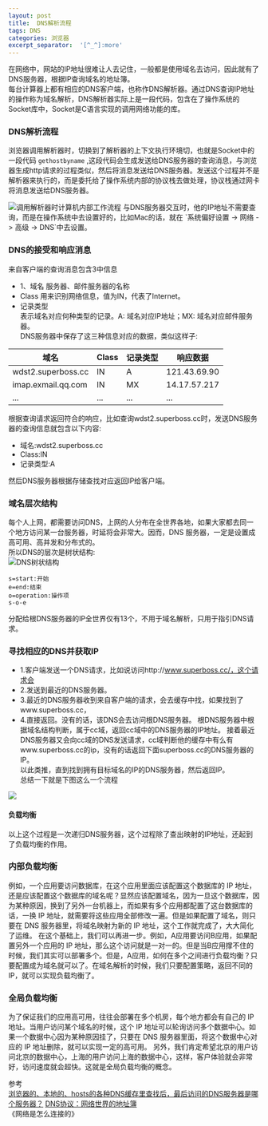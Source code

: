 ```yaml
---
layout: post
title:  DNS解析流程
tags: DNS
categories: 浏览器
excerpt_separator:  '[^_^]:more'
---
```



在网络中，网站的IP地址很难让人去记住，一般都是使用域名去访问，因此就有了DNS服务器，根据IP查询域名的地址簿。  
每台计算器上都有相应的DNS客户端，也称作DNS解析器。通过DNS查询IP地址的操作称为域名解析，DNS解析器实际上是一段代码，包含在了操作系统的Socket库中，Socket是C语言实现的调用网络功能的库。
### DNS解析流程
浏览器调用解析器时，切换到了解析器的上下文执行环境切，也就是Socket中的一段代码 `gethostbyname` ,这段代码会生成发送给DNS服务器的查询消息，与浏览器生成http请求的过程类似，然后将消息发送给DNS服务器。发送这个过程并不是解析器来执行的，而是委托给了操作系统内部的协议栈去做处理，协议栈通过网卡将消息发送给DNS服务器。  

 [^_^]:more

<img data-src="https%3A%2F%2Fnote.youdao.com%2Fyws%2Fapi%2Fpersonal%2Ffile%2FWEB60a81ca5e2ba282b1fdc5e21ab547b5c%3Fmethod%3Ddownload%26shareKey%3Dcf9f0189c64e6f6d38112f9223c42c90" alt="调用解析器时计算机内部工作流程" src="https://note.youdao.com/yws/api/personal/file/WEB60a81ca5e2ba282b1fdc5e21ab547b5c?method=download&amp;shareKey=cf9f0189c64e6f6d38112f9223c42c90&amp;ynotemdtimestamp=1546759054359" data-processed="https%3A%2F%2Fnote.youdao.com%2Fyws%2Fapi%2Fpersonal%2Ffile%2FWEB60a81ca5e2ba282b1fdc5e21ab547b5c%3Fmethod%3Ddownload%26shareKey%3Dcf9f0189c64e6f6d38112f9223c42c90">
与DNS服务器交互时，他的IP地址不需要查询，而是在操作系统中去设置好的，比如Mac的话，就在 `系统偏好设置 -> 网络 -> 高级 -> DNS`中去设置。

### DNS的接受和响应消息
来自客户端的查询消息包含3中信息

- 1、域名 服务器、邮件服务器的名称
- Class  用来识别网络信息，值为IN，代表了Internet。
- 记录类型   
  表示域名对应何种类型的记录。A: 域名对应IP地址；MX: 域名对应邮件服务器。  
DNS服务器中保存了这三种信息对应的数据，类似这样子:  

域名 | Class |  记录类型 | 响应数据
-|-|-|-
wdst2.superboss.cc | IN | A | 121.43.69.90 |
imap.exmail.qq.com | IN | MX | 14.17.57.217 |
... | ... | ... | ... |


根据查询请求返回符合的响应，比如查询wdst2.superboss.cc时，发送DNS服务器的查询信息就包含以下内容:  
- 域名:wdst2.superboss.cc
- Class:IN
- 记录类型:A
  
然后DNS服务器根据存储查找对应返回IP给客户端。

### 域名层次结构
每个人上网，都需要访问DNS，上网的人分布在全世界各地，如果大家都去同一个地方访问某一台服务器，时延将会非常大。因而，DNS 服务器，一定是设置成高可用、高并发和分布式的。  
所以DNS的层次是树状结构:  
<img data-src="https%3A%2F%2Fnote.youdao.com%2Fyws%2Fapi%2Fpersonal%2Ffile%2FWEB4f0ed19e0de8a0060233de85415b0578%3Fmethod%3Ddownload%26shareKey%3Dc4b54009a1e13406701a9b3af338ebd7" alt="DNS树状结构" src="https://note.youdao.com/yws/api/personal/file/WEB4f0ed19e0de8a0060233de85415b0578?method=download&amp;shareKey=c4b54009a1e13406701a9b3af338ebd7&amp;ynotemdtimestamp=1546759054359" data-processed="https%3A%2F%2Fnote.youdao.com%2Fyws%2Fapi%2Fpersonal%2Ffile%2FWEB4f0ed19e0de8a0060233de85415b0578%3Fmethod%3Ddownload%26shareKey%3Dc4b54009a1e13406701a9b3af338ebd7">

```flow
s=start:开始
e=end:结束
o=operation:操作项
s-o-e
```



分配给根DNS服务器的IP全世界仅有13个，不用于域名解析，只用于指引DNS请求。  

### 寻找相应的DNS并获取IP
- 1.客户端发送一个DNS请求，比如说访问http://www.superboss.cc/，这个请求会
- 2.发送到最近的DNS服务器。
- 3.最近的DNS服务器收到来自客户端的请求，会去缓存中找，如果找到了www.superboss.cc，
- 4.直接返回。没有的话，该DNS会去访问根DNS服务器。
根DNS服务器中根据域名结构判断，属于cc域，返回cc域中的DNS服务器的IP地址。
接着最近DNS服务器又会向cc域的DNS发送请求，cc域判断他的缓存中有么有www.superboss.cc的ip，没有的话返回下面superboss.cc的DNS服务器的IP。  
以此类推，直到找到拥有目标域名的IP的DNS服务器，然后返回IP。  
总结一下就是下图这么一个流程  

<img src="https://img.alicdn.com/imgextra/i3/1641711921/O1CN0116Shfe1Q3rLlOnsRV_!!1641711921.png" >

#### 负载均衡
以上这个过程是一次递归DNS服务器，这个过程除了查出映射的IP地址，还起到了负载均衡的作用。  
### 内部负载均衡
例如，一个应用要访问数据库，在这个应用里面应该配置这个数据库的 IP 地址，还是应该配置这个数据库的域名呢？显然应该配置域名，因为一旦这个数据库，因为某种原因，换到了另外一台机器上，而如果有多个应用都配置了这台数据库的话，一换 IP 地址，就需要将这些应用全部修改一遍。但是如果配置了域名，则只要在 DNS 服务器里，将域名映射为新的 IP 地址，这个工作就完成了，大大简化了运维。
在这个基础上，我们可以再进一步。例如，A应用要访问B应用，如果配置另外一个应用的 IP 地址，那么这个访问就是一对一的。但是当B应用撑不住的时候，我们其实可以部署多个。但是，A应用，如何在多个之间进行负载均衡？只要配置成为域名就可以了。在域名解析的时候，我们只要配置策略，返回不同的IP，就可以实现负载均衡了。
### 全局负载均衡
为了保证我们的应用高可用，往往会部署在多个机房，每个地方都会有自己的 IP 地址。当用户访问某个域名的时候，这个 IP 地址可以轮询访问多个数据中心。如果一个数据中心因为某种原因挂了，只要在 DNS 服务器里面，将这个数据中心对应的 IP 地址删除，就可以实现一定的高可用。
另外，我们肯定希望北京的用户访问北京的数据中心，上海的用户访问上海的数据中心，这样，客户体验就会非常好，访问速度就会超快。这就是全局负载均衡的概念。  

参考  
[浏览器的、本地的、hosts的各种DNS缓存里查找后，最后访问的DNS服务器是哪个服务器？](https://segmentfault.com/q/1010000007713951) 
[DNS协议：网络世界的地址簿 ](https://time.geekbang.org/column/article/9895)  
《网络是怎么连接的》
